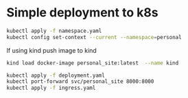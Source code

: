 # Simple deployment to k8s


```bash
kubectl apply -f namespace.yaml
kubectl config set-context --current --namespace=personal
```

If using kind push image to kind
```bash
kind load docker-image personal_site:latest  --name kind
```

```bash
kubectl apply -f deployment.yaml
kubectl port-forward svc/personal_site 8000:8000 
kubectl apply -f ingress.yaml
```